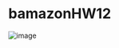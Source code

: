 # bamazonHW12

![image](https://user-images.githubusercontent.com/33230300/36770200-0a420258-1c17-11e8-996c-fffdd4219603.png)
